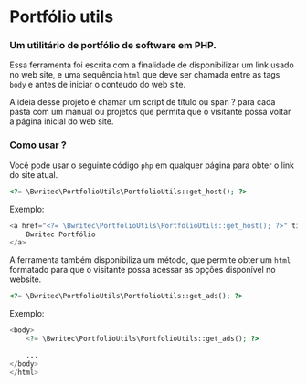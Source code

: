 # Portfólio utils
### Um utilitário de portfólio de software em PHP.

Essa ferramenta foi escrita com a finalidade de disponibilizar
um link usado no web site, e uma sequência `html` que deve ser
chamada entre as tags `body` e antes de iniciar o conteudo do
web site.

A ideia desse projeto é chamar um script de título ou span ?
para cada pasta com um manual ou projetos que permita que o
visitante possa voltar a página inicial do web site.

### Como usar ?

Você pode usar o seguinte código `php` em qualquer página para
obter o link do site atual.

```php
<?= \Bwritec\PortfolioUtils\PortfolioUtils::get_host(); ?>
```

Exemplo:

```php
<a href="<?= \Bwritec\PortfolioUtils\PortfolioUtils::get_host(); ?>" title="Bwritec Portfólio">
    Bwritec Portfólio
</a>
```

A ferramenta também disponibiliza um método, que permite obter
um `html` formatado para que o visitante possa acessar as opções
disponível no website.

```php
<?= \Bwritec\PortfolioUtils\PortfolioUtils::get_ads(); ?>
```

Exemplo:

```php
<body>
    <?= \Bwritec\PortfolioUtils\PortfolioUtils::get_ads(); ?>

    ...
</body>
</html>
```
